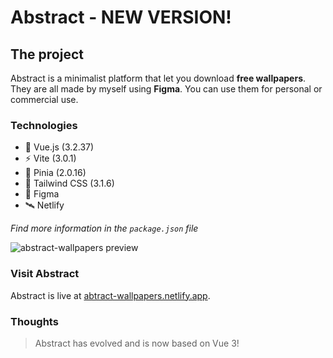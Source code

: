 # Abstract - NEW VERSION!

## The project

Abstract is a minimalist platform that let you download **free wallpapers**. They are all made by myself using **Figma**. You can use them for personal or commercial use.

### Technologies

* 📄 Vue.js (3.2.37)
* ⚡ Vite (3.0.1)
* 🍍 Pinia (2.0.16)
* 🌈 Tailwind CSS (3.1.6)
* 🎨 Figma
* 🛰️ Netlify

*Find more information in the `package.json` file*

![abstract-wallpapers preview](abstract-wallpapers_preview.JPG "abstract-wallpaper preview")

### Visit Abstract

Abstract is live at [abtract-wallpapers.netlify.app](https://abstract-wallpapers.netlify.app/).

### Thoughts

> Abstract has evolved and is now based on Vue 3!